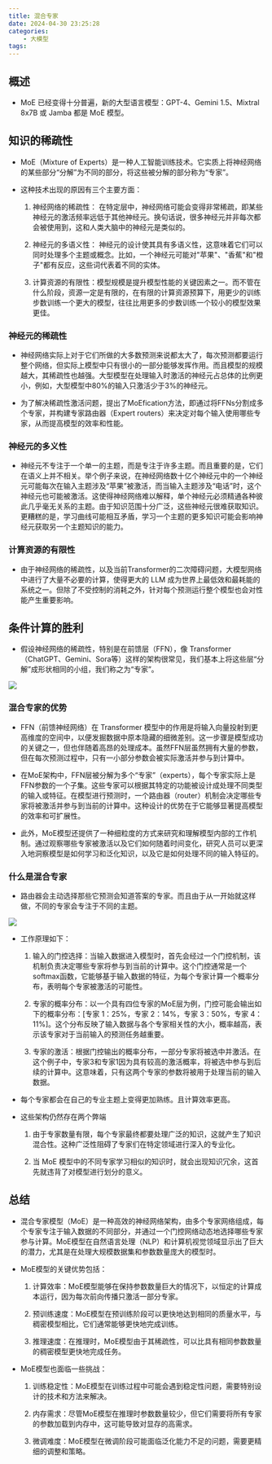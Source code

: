 ```yaml
---
title: 混合专家
date: 2024-04-30 23:25:28
categories:
    - 大模型
tags:
---
```


## 概述

- MoE 已经变得十分普遍，新的大型语言模型：GPT-4、Gemini 1.5、Mixtral 8x7B 或 Jamba 都是 MoE 模型。

## 知识的稀疏性

- MoE（Mixture of Experts）是一种人工智能训练技术。它实质上将神经网络的某些部分“分解”为不同的部分，将这些被分解的部分称为“专家”。

- 这种技术出现的原因有三个主要方面：

    1. 神经网络的稀疏性： 在特定层中，神经网络可能会变得非常稀疏，即某些神经元的激活频率远低于其他神经元。换句话说，很多神经元并非每次都会被使用到，这和人类大脑中的神经元是类似的。

    2. 神经元的多语义性： 神经元的设计使其具有多语义性，这意味着它们可以同时处理多个主题或概念。比如，一个神经元可能对"苹果"、"香蕉"和"橙子"都有反应，这些词代表着不同的实体。

    3. 计算资源的有限性：模型规模是提升模型性能的关键因素之一。而不管在什么阶段，资源一定是有限的，在有限的计算资源预算下，用更少的训练步数训练一个更大的模型，往往比用更多的步数训练一个较小的模型效果更佳。

### 神经元的稀疏性

- 神经网络实际上对于它们所做的大多数预测来说都太大了，每次预测都要运行整个网络，但实际上模型中只有很小的一部分能够发挥作用。而且模型的规模越大，其稀疏性也越强。大型模型在处理输入时激活的神经元占总体的比例更小，例如，大型模型中80%的输入只激活少于3%的神经元。

- 为了解决稀疏性激活问题，提出了MoEfication方法，即通过将FFNs分割成多个专家，并构建专家路由器（Expert routers）来决定对每个输入使用哪些专家，从而提高模型的效率和性能。

### 神经元的多义性

- 神经元不专注于一个单一的主题，而是专注于许多主题。而且重要的是，它们在语义上并不相关。举个例子来说，在神经网络数十亿个神经元中的一个神经元可能每次在输入主题涉及“苹果”被激活，而当输入主题涉及“电话”时，这个神经元也可能被激活。这使得神经网络难以解释，单个神经元必须精通各种彼此几乎毫无关系的主题。由于知识范围十分广泛，这些神经元很难获取知识。更糟糕的是，学习曲线可能相互矛盾，学习一个主题的更多知识可能会影响神经元获取另一个主题知识的能力。

### 计算资源的有限性

- 由于神经网络的稀疏性，以及当前Transformer的二次障碍问题，大模型网络中进行了大量不必要的计算，使得更大的 LLM 成为世界上最低效和最耗能的系统之一。但除了不受控制的消耗之外，针对每个预测运行整个模型也会对性能产生重要影响。

## 条件计算的胜利

- 假设神经网络的稀疏性，特别是在前馈层（FFN），像 Transformer（ChatGPT、Gemini、Sora等）这样的架构很常见，我们基本上将这些层“分解”成形状相同的小组，我们称之为“专家”。

![](/img/note/202405042308.png)

### 混合专家的优势

- FFN（前馈神经网络）在 Transformer 模型中的作用是将输入向量投射到更高维度的空间中，以便发掘数据中原本隐藏的细微差别。这一步骤是模型成功的关键之一，但也伴随着高昂的处理成本。虽然FFN层虽然拥有大量的参数，但在每次预测过程中，只有一小部分参数会被实际激活并参与到计算中。

- 在MoE架构中，FFN层被分解为多个“专家”（experts），每个专家实际上是FFN参数的一个子集。这些专家可以根据其特定的功能被设计成处理不同类型的输入或特征。在模型进行预测时，一个路由器（router）机制会决定哪些专家将被激活并参与到当前的计算中。这种设计的优势在于它能够显著提高模型的效率和可扩展性。

- 此外，MoE模型还提供了一种细粒度的方式来研究和理解模型内部的工作机制。通过观察哪些专家被激活以及它们如何随着时间变化，研究人员可以更深入地洞察模型是如何学习和泛化知识，以及它是如何处理不同的输入特征的。

### 什么是混合专家

- 路由器会主动选择那些它预测会知道答案的专家。而且由于从一开始就这样做，不同的专家会专注于不同的主题。

![](/img/note/202405042309.png)

- 工作原理如下：

    1. 输入的门控选择：当输入数据进入模型时，首先会经过一个门控机制，该机制负责决定哪些专家将参与到当前的计算中。这个门控通常是一个softmax函数，它能够基于输入数据的特征，为每个专家计算一个概率分布，表明每个专家被激活的可能性。

    2. 专家的概率分布：以一个具有四位专家的MoE层为例，门控可能会输出如下的概率分布：[专家 1：25%，专家 2：14%，专家 3：50%，专家 4：11%]。这个分布反映了输入数据与各个专家相关性的大小，概率越高，表示该专家对于当前输入的预测任务越重要。

    3. 专家的激活：根据门控输出的概率分布，一部分专家将被选中并激活。在这个例子中，专家3和专家1因为具有较高的激活概率，将被选中参与到后续的计算中。这意味着，只有这两个专家的参数将被用于处理当前的输入数据。

- 每个专家都会在自己的专业主题上变得更加熟练。且计算效率更高。
- 这些架构仍然存在两个弊端

    1. 由于专家数量有限，每个专家最终都要处理广泛的知识，这就产生了知识混合性。这种广泛性阻碍了专家们在特定领域进行深入的专业化。

    2. 当 MoE 模型中的不同专家学习相似的知识时，就会出现知识冗余，这首先就违背了对模型进行划分的意义。

## 总结

- 混合专家模型（MoE）是一种高效的神经网络架构，由多个专家网络组成，每个专家专注于输入数据的不同部分，并通过一个门控网络动态地选择哪些专家参与计算。MoE模型在自然语言处理（NLP）和计算机视觉领域显示出了巨大的潜力，尤其是在处理大规模数据集和参数数量庞大的模型时。

- MoE模型的关键优势包括：

    1. 计算效率：MoE模型能够在保持参数数量巨大的情况下，以恒定的计算成本运行，因为每次前向传播只激活一部分专家。

    2. 预训练速度：MoE模型在预训练阶段可以更快地达到相同的质量水平，与稠密模型相比，它们通常能够更快地完成训练。

    3. 推理速度：在推理时，MoE模型由于其稀疏性，可以比具有相同参数数量的稠密模型更快地完成任务。

- MoE模型也面临一些挑战：

    1. 训练稳定性：MoE模型在训练过程中可能会遇到稳定性问题，需要特别设计的技术和方法来解决。

    2. 内存需求：尽管MoE模型在推理时参数数量较少，但它们需要将所有专家的参数加载到内存中，这可能导致对显存的高需求。

    3. 微调难度：MoE模型在微调阶段可能面临泛化能力不足的问题，需要更精细的调整和策略。

